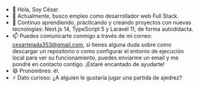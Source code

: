 - 👋 Hola, Soy César.
- 👀 Actualmente, busco empleo como desarrollador web Full Stack.
- 🌱 Continuo aprendiendo, prácticando y creando proyectos con nuevas tecnologías: Next.js 14, TypeScript 5 y Laravel 11, de forma autodidacta.
- 📫 Puedes comunicarte conmigo a través de mi correo: cesartejada353@gmail.com, si tienes alguna duda sobre como descargar un repositorio o como configurar el entorno de ejecución local para ver su funcionamiento, puedes enviarme un email y me pondré en contacto contigo. ¡Estaré encantado de ayudarte!
- 😄 Pronombres: él.
- ⚡ Dato curioso: ¿A alguien le gustaría jugar una partida de ajedrez?

<!---
tejada1970/tejada1970 is a ✨ special ✨ repository because its `README.md` (this file) appears on your GitHub profile.
You can click the Preview link to take a look at your changes.
--->
